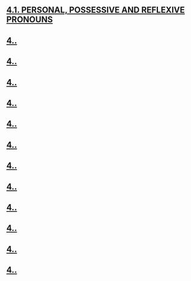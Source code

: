 ## [4.1. PERSONAL, POSSESSIVE AND REFLEXIVE PRONOUNS](4.1./4.1.md)
## [4.. ](4../4..README.md)
## [4.. ](4../4..README.md)
## [4.. ](4../4..README.md)
## [4.. ](4../4..README.md)
## [4.. ](4../4..README.md)
## [4.. ](4../4..README.md)
## [4.. ](4../4..README.md)
## [4.. ](4../4..README.md)
## [4.. ](4../4..README.md)
## [4.. ](4../4..README.md)
## [4.. ](4../4..README.md)
## [4.. ](4../4..README.md)
